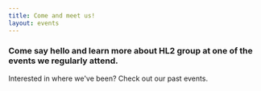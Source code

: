```yaml
---
title: Come and meet us!
layout: events
---
```


### Come say hello and learn more about HL2 group at one of the events we regularly attend.

Interested in where we've been? Check out our past events.
